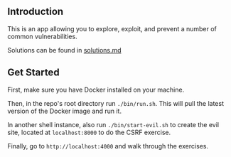 ## Introduction
This is an app allowing you to explore, exploit, and prevent a number of common vulnerabilities.

Solutions can be found in [solutions.md](https://github.com/grantmiiller/gotcha/blob/master/solutions.md)

## Get Started
First, make sure you have Docker installed on your machine.

Then, in the repo's root directory run `./bin/run.sh`. This will pull the latest version of the Docker image and run it.

In another shell instance, also run `./bin/start-evil.sh` to create the evil site, located at `localhost:8000` to do the CSRF exercise.

Finally, go to `http://localhost:4000` and walk through the exercises.
